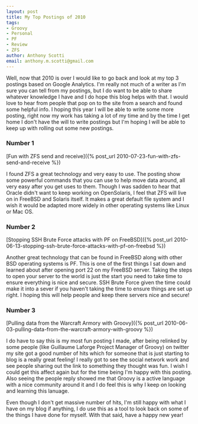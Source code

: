 ```yaml
--- 
layout: post
title: My Top Postings of 2010
tags: 
- Groovy
- Personal
- PF
- Review
- ZFS
author: Anthony Scotti
email: anthony.m.scotti@gmail.com
---
```

Well, now that 2010 is over I would like to go back and look at my top 3 postings based on Google Analytics. I'm really not much of a writer as I'm sure you can tell from my postings, but I do want to be able to share whatever knowledge I have and I do hope this blog helps with that. I would love to hear from people that pop on to the site from a search and found some helpful info. I hoping this year I will be able to write some more posting, right now my work has taking a lot of my time and by the time I get home I don't have the will to write postings but I'm hoping I will be able to keep up with rolling out some new postings.

### Number 1

[Fun with ZFS send and receive]({% post_url 2010-07-23-fun-with-zfs-send-and-receive %})

I found ZFS a great technology and very easy to use. The posting show some powerful commands that you can use to help move data around, all very easy after you get uses to them. Though I was sadden to hear that Oracle didn't want to keep working on OpenSolaris, I feel that ZFS will live on in FreeBSD and Solaris itself. It makes a great default file system and I wish it would be adapted more widely in other operating systems like Linux or Mac OS.

### Number 2 

[Stopping SSH Brute Force attacks with PF on FreeBSD]({% post_url 2010-06-13-stopping-ssh-brute-force-attacks-with-pf-on-freebsd %})

Another great technology that can be found in FreeBSD along with other BSD operating systems is PF. This is one of the first things I sat down and learned about after opening port 22 on my FreeBSD server. Taking the steps to open your server to the world is just the start you need to take time to ensure everything is nice and secure. SSH Brute Force given the time could make it into a sever if you haven't taking the time to ensure things are set up right. I hoping this will help people and keep there servers nice and secure!

### Number 3 

[Pulling data from the Warcraft Armory with Groovy]({% post_url 2010-06-03-pulling-data-from-the-warcraft-armory-with-groovy %})

I do have to say this is my most fun posting I made, after being relinked by some people (like Guillaume Laforge Project Manager of Groovy) on twitter my site got a good number of hits which for someone that is just starting to blog is a really great feeling! I really got to see the social network work and see people sharing out the link to something they thought was fun. I wish I could get this affect again but for the time being I'm happy with this posting. Also seeing the people reply showed me that Groovy is a active language with a nice community around it and I do feel this is why I keep on looking and learning this lanuage.

Even though I don't get massive number of hits, I'm still happy with what I have on my blog if anything, I do use this as a tool to look back on some of the things I have done for myself. With that said, have a happy new year!
